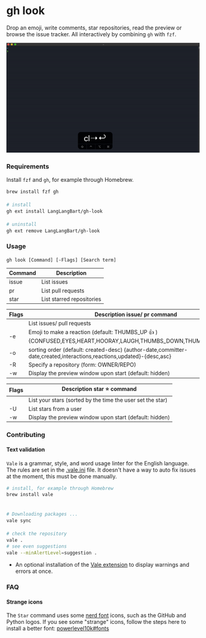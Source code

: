 # gh look
Drop an emoji, write comments, star repositories, read the preview or browse the issue tracker. All interactively by combining `gh` with `fzf`.

![](https://raw.githubusercontent.com/LangLangBart/ImagePool/eff1b17b31ce05c60023bcbb59b61d1727eee7b8/storage/18_Sep_22_at_07_06_03_emoji.gif)

### Requirements
Install `fzf` and `gh`, for example through Homebrew.

```zsh
brew install fzf gh

# install
gh ext install LangLangBart/gh-look

# uninstall
gh ext remove LangLangBart/gh-look
```

### Usage

```
gh look [Command] [-Flags] [Search term]
```

| Command | Description               |
| ------- | ------------------------- |
| issue   | List issues               |
| pr      | List pull requests        |
| star    | List starred repositories |

| Flags  | Description issue/ pr command                                                                                        |
| ------ | -------------------------------------------------------------------------------------------------------------------- |
| <none> | List issues/ pull requests                                                                                           |
| -e     | Emoji to make a reaction (default: THUMBS_UP 👍 ) {CONFUSED,EYES,HEART,HOORAY,LAUGH,THUMBS_DOWN,THUMBS_UP,ROCKET}     |
| -o     | sorting order (default: created-desc) {author-date,committer-date,created,interactions,reactions,updated}-{desc,asc} |
| -R     | Specify a repository (form: OWNER/REPO)                                                                              |
| -w     | Display the preview window upon start (default: hidden)                                                              |

| Flags  | Description star ⭐️ command                                 |
| ------ | ---------------------------------------------------------- |
| <none> | List your stars (sorted by the time the user set the star) |
| -U     | List stars from a user                                     |
| -w     | Display the preview window upon start (default: hidden)    |

### Contributing

#### Text validation
`Vale` is a grammar, style, and word usage linter for the English language. The rules are set in the [.vale.ini](../.vale.ini) file. It doesn't have a way to auto fix issues at the moment, this must be done manually.

```zsh
# install, for example through Homebrew
brew install vale


# Downloading packages ...
vale sync

# check the repository
vale .
# see even suggestions
vale --minAlertLevel=suggestion .
```

* An optional installation of the [Vale extension](https://marketplace.visualstudio.com/items?itemName=errata-ai.vale-server) to display warnings and errors at once.

### FAQ
#### Strange icons
The `Star` command uses some [nerd font](https://www.nerdfonts.com/cheat-sheet) icons, such as the GitHub and Python logos. If you see some "strange" icons, follow the steps here to install a better font: [powerlevel10k#fonts](https://github.com/romkatv/powerlevel10k#fonts)
